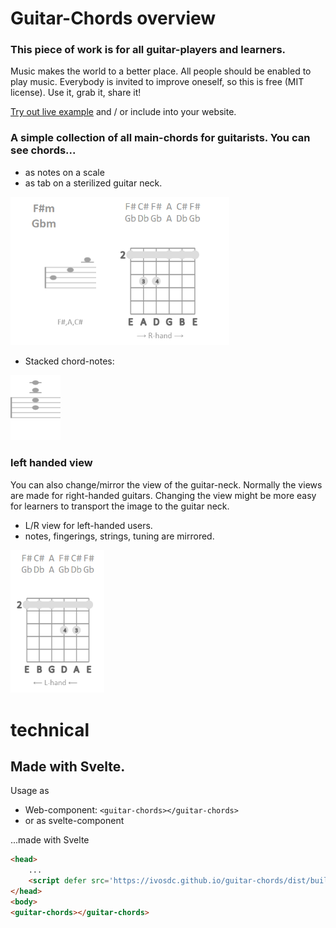 # Guitar-Chords overview
### This piece of work is for all guitar-players and learners.
Music makes the world to a better place. All people should be enabled to play music. Everybody is invited to improve oneself, so this is free (MIT license).
Use it, grab it, share it!

[Try out live example](https://ivosdc.github.io/guitar-chords/dist "Guitar tuner Example")
and / or include into your website.

### A simple collection of all main-chords for guitarists. You can see chords...
- as notes on a scale
- as tab on a sterilized guitar neck.

<img src="./assets/guitar-chord-viewer.png" alt="guitar-chord-viewer" width="350" />

- Stacked chord-notes: 
 
<img src="./assets/chord-notes-stacked.png" alt="chord-notes" width="80" />


### left handed view
You can also change/mirror the view of the guitar-neck. Normally the views are made for right-handed guitars.
Changing the view might be more easy for learners to transport the image to the guitar neck.

- L/R view for left-handed users.
- notes, fingerings, strings, tuning are mirrored.

<img src="./assets/guitar-chord-viewer-left-hand.png" alt="left-handed-view" width="150"/>


# technical
## Made with Svelte. <guitar-chords></guitar-chords>
Usage as 
- Web-component: `<guitar-chords></guitar-chords>`
- or as svelte-component


...made with Svelte



```html
<head>
    ...
    <script defer src='https://ivosdc.github.io/guitar-chords/dist/build/guitar-chords.js'></script>
</head>
<body>
<guitar-chords></guitar-chords>
```
